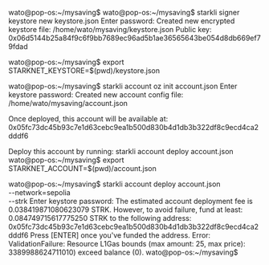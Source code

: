 
wato@pop-os:~/mysaving$ 
wato@pop-os:~/mysaving$ starkli signer keystore new keystore.json
Enter password: 
Created new encrypted keystore file: /home/wato/mysaving/keystore.json
Public key: 0x06d5144b25a84f9c6f9bb7689ec96ad5b1ae36565643be054d8db669ef79fdad

wato@pop-os:~/mysaving$ export STARKNET_KEYSTORE=$(pwd)/keystore.json

wato@pop-os:~/mysaving$ starkli account oz init account.json
Enter keystore password: 
Created new account config file: /home/wato/mysaving/account.json

Once deployed, this account will be available at:
    0x05fc73dc45b93c7e1d63cebc9ea1b500d830b4d1db3b322df8c9ecd4ca2dddf6

Deploy this account by running:
    starkli account deploy account.json
wato@pop-os:~/mysaving$ export STARKNET_ACCOUNT=$(pwd)/account.json

wato@pop-os:~/mysaving$ starkli account deploy account.json \
    --network=sepolia \
    --strk
Enter keystore password: 
The estimated account deployment fee is 0.038419871080623079 STRK. However, to avoid failure, fund at least:
    0.084749715617775250 STRK
to the following address:
    0x05fc73dc45b93c7e1d63cebc9ea1b500d830b4d1db3b322df8c9ecd4ca2dddf6
Press [ENTER] once you've funded the address.
Error: ValidationFailure: Resource L1Gas bounds (max amount: 25, max price): 3389988624711010) exceed balance (0).
wato@pop-os:~/mysaving$ 

